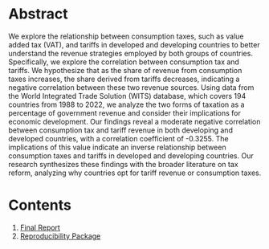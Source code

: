# Abstract

We explore the relationship between consumption taxes, such as value added tax (VAT), and tariffs in developed and developing countries to better understand the revenue strategies employed by both groups of countries. Specifically, we explore the correlation between consumption tax and tariffs. We hypothesize that as the share of revenue from consumption taxes increases, the share derived from tariffs decreases, indicating a negative correlation between these two revenue sources.  Using data from the World Integrated Trade Solution (WITS) database, which covers 194 countries from 1988 to 2022, we analyze the two forms of taxation as a percentage of government revenue and consider their implications for economic development. Our findings reveal a moderate negative correlation between consumption tax and tariff revenue in both developing and developed countries, with a correlation coefficient of -0.3255. The implications of this value indicate an inverse relationship between consumption taxes and tariffs in developed and developing countries. Our research synthesizes these findings with the broader literature on tax reform, analyzing why countries opt for tariff revenue or consumption taxes.

# Contents
1. [Final Report ](https://github.com/ecn310/course-project-taxes-tariffs/blob/main/course_project_taxes_tariffs.pdf)
2. [Reproducibility Package](https://github.com/ecn310/course-project-taxes-tariffs/blob/main/Reproducibility_Package/README.md)
